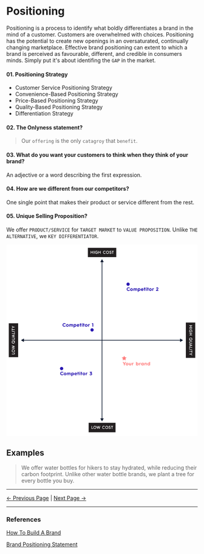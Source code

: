 # Positioning

Positioning is a process to identify what boldly differentiates a brand in the mind of a customer. Customers are overwhelmed with choices. Positioning has the potential to create new openings in an oversaturated, continually changing marketplace. Effective brand positioning can extent to which a brand is perceived as favourable, different, and credible in consumers minds. Simply put it's about identifing the `GAP` in the market.

#### 01. Positioning Strategy

- Customer Service Positioning Strategy
- Convenience-Based Positioning Strategy
- Price-Based Positioning Strategy
- Quality-Based Positioning Strategy
- Differentiation Strategy

#### 02. The Onlyness statement?

> Our `offering` is the only `catagroy` that `benefit`.

#### 03. What do you want your customers to think when they think of your brand?

An adjective or a word describing the first expression.

#### 04. How are we different from our competitors?

One single point that makes their product or service different from the rest.

#### 05. Unique Selling Proposition?

We offer `PRODUCT/SERVICE` for `TARGET MARKET` to `VALUE PROPOSITION`.
Unlike `THE ALTERNATIVE`, we `KEY DIFFERENTIATOR`.

<img src="../assets/images/positioning-map.png" width="600"/>

## Examples

> We offer water bottles for hikers to stay hydrated, while reducing their carbon footprint. Unlike other water bottle brands, we plant a tree for every bottle you buy.

<hr/>

[<- Previous Page](./messaging.md)
|
[Next Page ->](./metrix.md)

<hr/>

### References

[How To Build A Brand](https://www.shopify.com/blog/how-to-build-a-brand)

[Brand Positioning Statement](https://www.risefuel.com/blog/what-is-a-positioning-statement)
